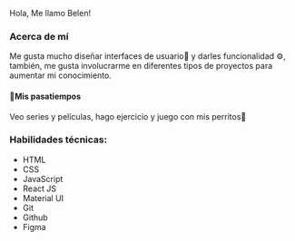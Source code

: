 Hola, Me llamo Belen!

<h3>Acerca de mí</h3>
Me gusta mucho diseñar interfaces de usuario🎨 y darles funcionalidad ⚙, también, me gusta involucrarme en diferentes tipos de proyectos para aumentar mi conocimiento. <br>

<h4>🎈Mis pasatiempos</h4>
 Veo series y películas, hago ejercicio y juego con mis perritos🐾

<h3>Habilidades técnicas:</h3>
   <ul>
      <li>HTML</li>
      <li>CSS</li>
      <li>JavaScript</li>
      <li>React JS</li>
      <li>Material UI</li>
      <li>Git</li>
      <li>Github</li>
      <li>Figma</li>
   </ul> 
   
  
<!---
lbelens/lbelens is a ✨ special ✨ repository because its `README.md` (this file) appears on your GitHub profile.
You can click the Preview link to take a look at your changes.
--->
